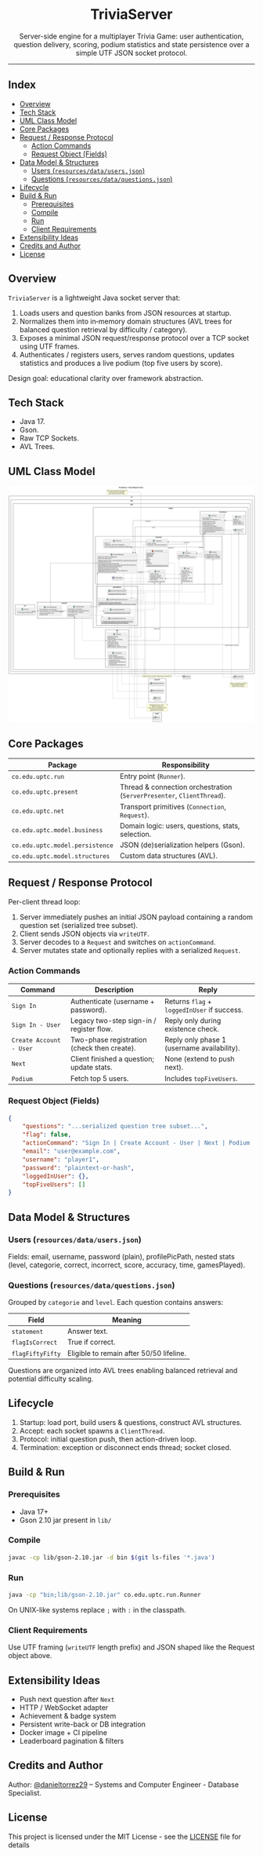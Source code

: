 <h1 align="center">TriviaServer</h1>
<p align="center">
Server-side engine for a multiplayer Trivia Game: user authentication, question delivery, scoring, podium statistics and state persistence over a simple UTF JSON socket protocol.
</p>

---

<h2 align="left">Index</h2>

- [Overview](#overview)
- [Tech Stack](#tech-stack)
- [UML Class Model](#uml-class-model)
- [Core Packages](#core-packages)
- [Request / Response Protocol](#request--response-protocol)
  - [Action Commands](#action-commands)
  - [Request Object (Fields)](#request-object-fields)
- [Data Model \& Structures](#data-model--structures)
  - [Users (`resources/data/users.json`)](#users-resourcesdatausersjson)
  - [Questions (`resources/data/questions.json`)](#questions-resourcesdataquestionsjson)
- [Lifecycle](#lifecycle)
- [Build \& Run](#build--run)
  - [Prerequisites](#prerequisites)
  - [Compile](#compile)
  - [Run](#run)
  - [Client Requirements](#client-requirements)
- [Extensibility Ideas](#extensibility-ideas)
- [Credits and Author](#credits-and-author)
- [License](#license)

## Overview

`TriviaServer` is a lightweight Java socket server that:

1. Loads users and question banks from JSON resources at startup.
2. Normalizes them into in‑memory domain structures (AVL trees for balanced question retrieval by difficulty / category).
3. Exposes a minimal JSON request/response protocol over a TCP socket using UTF frames.
4. Authenticates / registers users, serves random questions, updates statistics and produces a live podium (top five users by score).

Design goal: educational clarity over framework abstraction.

## Tech Stack

- Java 17.
- Gson.
- Raw TCP Sockets.
- AVL Trees.

## UML Class Model

[![UML Class Diagram](./resources/images/diagrams/trivia_server_class_diagram.png)](https://raw.githubusercontent.com/danieltorrez29/TriviaServer/refs/heads/master/resources/images/diagrams/trivia_server_class_diagram.png)

## Core Packages

| Package | Responsibility |
|---------|----------------|
| `co.edu.uptc.run` | Entry point (`Runner`). |
| `co.edu.uptc.present` | Thread & connection orchestration (`ServerPresenter`, `ClientThread`). |
| `co.edu.uptc.net` | Transport primitives (`Connection`, `Request`). |
| `co.edu.uptc.model.business` | Domain logic: users, questions, stats, selection. |
| `co.edu.uptc.model.persistence` | JSON (de)serialization helpers (Gson). |
| `co.edu.uptc.model.structures` | Custom data structures (AVL). |

## Request / Response Protocol

Per-client thread loop:

1. Server immediately pushes an initial JSON payload containing a random question set (serialized tree subset).
2. Client sends JSON objects via `writeUTF`.
3. Server decodes to a `Request` and switches on `actionCommand`.
4. Server mutates state and optionally replies with a serialized `Request`.

### Action Commands

| Command | Description | Reply |
|---------|-------------|-------|
| `Sign In` | Authenticate (username + password). | Returns `flag` + `loggedInUser` if success. |
| `Sign In - User` | Legacy two-step sign-in / register flow. | Reply only during existence check. |
| `Create Account - User` | Two-phase registration (check then create). | Reply only phase 1 (username availability). |
| `Next` | Client finished a question; update stats. | None (extend to push next). |
| `Podium` | Fetch top 5 users. | Includes `topFiveUsers`. |

### Request Object (Fields)

```json
{
    "questions": "...serialized question tree subset...",
    "flag": false,
    "actionCommand": "Sign In | Create Account - User | Next | Podium | ...",
    "email": "user@example.com",
    "username": "player1",
    "password": "plaintext-or-hash",
    "loggedInUser": {},
    "topFiveUsers": []
}
```

## Data Model & Structures

### Users (`resources/data/users.json`)

Fields: email, username, password (plain), profilePicPath, nested stats (level, categorie, correct, incorrect, score, accuracy, time, gamesPlayed).

### Questions (`resources/data/questions.json`)

Grouped by `categorie` and `level`. Each question contains answers:

| Field | Meaning |
|-------|---------|
| `statement` | Answer text. |
| `flagIsCorrect` | True if correct. |
| `flagFiftyFifty` | Eligible to remain after 50/50 lifeline. |

Questions are organized into AVL trees enabling balanced retrieval and potential difficulty scaling.

## Lifecycle

1. Startup: load port, build users & questions, construct AVL structures.
2. Accept: each socket spawns a `ClientThread`.
3. Protocol: initial question push, then action-driven loop.
4. Termination: exception or disconnect ends thread; socket closed.

## Build & Run

### Prerequisites

- Java 17+
- Gson 2.10 jar present in `lib/`

### Compile

```bash
javac -cp lib/gson-2.10.jar -d bin $(git ls-files '*.java')
```

### Run

```bash
java -cp "bin;lib/gson-2.10.jar" co.edu.uptc.run.Runner
```

On UNIX-like systems replace `;` with `:` in the classpath.

### Client Requirements

Use UTF framing (`writeUTF` length prefix) and JSON shaped like the Request object above.

## Extensibility Ideas

- Push next question after `Next`
- HTTP / WebSocket adapter
- Achievement & badge system
- Persistent write-back or DB integration
- Docker image + CI pipeline
- Leaderboard pagination & filters

## Credits and Author
Author: [@danieltorrez29](https://github.com/danieltorrez29) – Systems and Computer Engineer - Database Specialist.

## License
This project is licensed under the MIT License - see the [LICENSE](LICENSE) file for details

